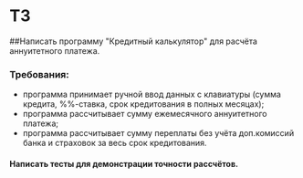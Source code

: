 # ТЗ
##Написать программу "Кредитный калькулятор" для расчёта аннуитетного платежа.
### Требования:
- программа принимает ручной ввод данных с клавиатуры (сумма кредита, %%-ставка, срок кредитования в полных месяцах);
- программа рассчитывает сумму ежемесячного аннуитетного платежа;
- программа рассчитывает сумму переплаты без учёта доп.комиссий банка и страховок за весь срок кредитования.
#### Написать тесты для демонстрации точности рассчётов.
